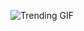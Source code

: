 ![Trending GIF](https://media4.giphy.com/media/v1.Y2lkPThiYjIxNzcyY3ZzNWxnbjR3OW1jdzh6bzhhbzg0cmpreWdyaGthdDd2ZTB5aHNicCZlcD12MV9naWZzX3NlYXJjaCZjdD1n/bGgsc5mWoryfgKBx1u/giphy.gif)
